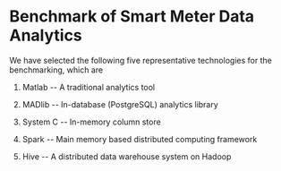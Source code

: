 Benchmark of Smart Meter Data Analytics
==============

We have selected the following five representative technologies for the benchmarking, which are

1. Matlab -- A traditional analytics tool

2. MADlib -- In-database (PostgreSQL) analytics library

3. System C -- In-memory column store

4. Spark -- Main memory based distributed computing framework

5. Hive -- A distributed data warehouse system on Hadoop

